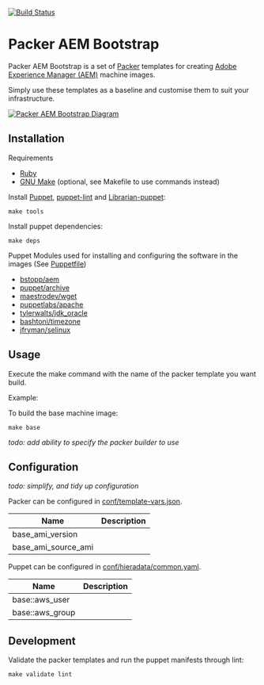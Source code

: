 [![Build Status](https://img.shields.io/travis/shinesolutions/packer-aem-bootstrap.svg)](http://travis-ci.org/shinesolutions/packer-aem-bootstrap)

# Packer AEM Bootstrap

Packer AEM Bootstrap is a set of [Packer](https://www.packer.io/) templates for creating [Adobe Experience Manager (AEM)](http://www.adobe.com/au/marketing-cloud/enterprise-content-management.html) machine images.

Simply use these templates as a baseline and customise them to suit your infrastructure.

[![Packer AEM Bootstrap Diagram](https://raw.github.com/shinesolutions/packer-aem-bootstrap/master/docs/packer-aem-bootstrap.png)](https://raw.github.com/shinesolutions/packer-aem-bootstrap/master/docs/packer-aem-bootstrap.png)



## Installation

Requirements
* [Ruby](https://www.ruby-lang.org/en/)
* [GNU Make](https://www.gnu.org/software/make/) (optional, see Makefile to use commands instead)


Install [Puppet](https://puppet.com/), [puppet-lint](http://puppet-lint.com/) and [Librarian-puppet](https://github.com/voxpupuli/librarian-puppet):
```
make tools
```

Install puppet dependencies:
```
make deps
```


Puppet Modules used for installing and configuring the software in the images (See [Puppetfile](https://github.com/shinesolutions/packer-aem-bootstrap/blob/master/Puppetfile))

* [bstopp/aem](https://github.com/bstopp/puppet-aem)
* [puppet/archive](https://github.com/voxpupuli/puppet-archive)
* [maestrodev/wget](https://github.com/maestrodev/puppet-wget)
* [puppetlabs/apache](https://github.com/puppetlabs/puppetlabs-apache)
* [tylerwalts/jdk_oracle](https://github.com/tylerwalts/puppet-jdk_oracle)
* [bashtoni/timezone](https://github.com/BashtonLtd/puppet-timezone)
* [jfryman/selinux](https://github.com/voxpupuli/puppet-selinux)



## Usage

Execute the make command with the name of the packer template you want build.

Example:

To build the base machine image:

```
make base
```

_todo: add ability to specify the packer builder to use_ 


## Configuration

_todo: simplify, and tidy up configuration_

Packer can be configured in [conf/template-vars.json](https://github.com/shinesolutions/packer-aem-bootstrap/blob/master/conf/template-vars.json).

| Name                | Description   |
| -------------       |:-------------:|
| base_ami_version    |               |
| base_ami_source_ami |               |


Puppet can be configured in [conf/hieradata/common.yaml](https://github.com/shinesolutions/packer-aem-bootstrap/blob/master/conf/hieradata/common.yaml).


| Name            | Description   |
| -------------   |:-------------:|
| base::aws_user  |               |
| base::aws_group |               |




## Development

Validate the packer templates and run the puppet manifests through lint:

```
make validate lint
```
